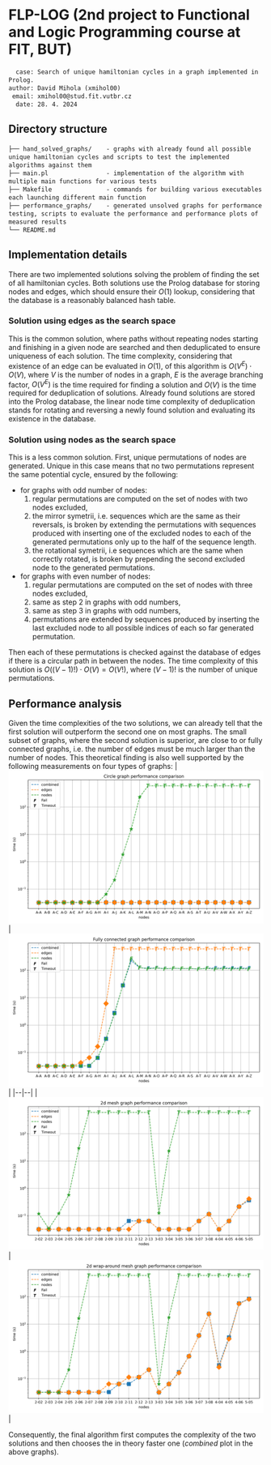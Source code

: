 # FLP-LOG (2nd project to Functional and Logic Programming course at FIT, BUT)
```
  case: Search of unique hamiltonian cycles in a graph implemented in Prolog.
author: David Mihola (xmihol00)
 email: xmihol00@stud.fit.vutbr.cz
  date: 28. 4. 2024
```

## Directory structure
```
├── hand_solved_graphs/    - graphs with already found all possible unique hamiltonian cycles and scripts to test the implemented algorithms against them
├── main.pl                - implementation of the algorithm with multiple main functions for various tests
├── Makefile               - commands for building various executables each launching different main function 
├── performance_graphs/    - generated unsolved graphs for performance testing, scripts to evaluate the performance and performance plots of measured results
└── README.md
```

## Implementation details
There are two implemented solutions solving the problem of finding the set of all hamiltonian cycles. Both solutions use the Prolog database for storing nodes and edges, which should ensure their $O(1)$ lookup, considering that the database is a reasonably balanced hash table.

### Solution using edges as the search space
This is the common solution, where paths without repeating nodes starting and finishing in a given node are searched and then deduplicated to ensure uniqueness of each solution. The time complexity, considering that existence of an edge can be evaluated in $O(1)$, of this algorithm is $O(V^E) \cdot O(V)$, where $V$ is the number of nodes in a graph, $E$ is the average branching factor, $O(V^E)$ is the time required for finding a solution and $O(V)$ is the time required for deduplication of solutions. Already found solutions are stored into the Prolog database, the linear node time complexity of deduplication stands for rotating and reversing a newly found solution and evaluating its existence in the database.

### Solution using nodes as the search space
This is a less common solution. First, unique permutations of nodes are generated. Unique in this case means that no two permutations represent the same potential cycle, ensured by the following:
* for graphs with odd number of nodes:
  1. regular permutations are computed on the set of nodes with two nodes excluded,
  2. the mirror symetrii, i.e. sequences which are the same as their reversals, is broken by extending the permutations with sequences produced with inserting one of the excluded nodes to each of the generated permutations only up to the half of the sequence length.
  3. the rotational symetrii, i.e sequences which are the same when correctly rotated, is broken by prepending the second excluded node to the generated permutations.  
* for graphs with even number of nodes:
  1. regular permutations are computed on the set of nodes with three nodes excluded,
  2. same as step 2 in graphs with odd numbers,
  3. same as step 3 in graphs with odd numbers,
  4. permutations are extended by sequences produced by inserting the last excluded node to all possible indices of each so far generated permutation.

Then each of these permutations is checked against the database of edges if there is a circular path in between the nodes. The time complexity of this solution is $O((V-1)!)  \cdot O(V)=O(V!)$, where $(V-1)!$ is the number of unique permutations.

## Performance analysis
Given the time complexities of the two solutions, we can already tell that the first solution will outperform the second one on most graphs. The small subset of graphs, where the second solution is superior, are close to or fully connected graphs, i.e. the number of edges must be much larger than the number of nodes. This theoretical finding is also well supported by the following measurements on four types of graphs: 
| ![circle](./performance_graphs/circle_results.png) | ![fully_connected](./performance_graphs/fully_connected_results.png) |
|--|--|
| ![mash](./performance_graphs/2D_mesh_results.png) | ![wrap_around_mesh](./performance_graphs/2D_wrap-around_mesh_results.png) |

Consequently, the final algorithm first computes the complexity of the two solutions and then chooses the in theory faster one (*combined* plot in the above graphs).
